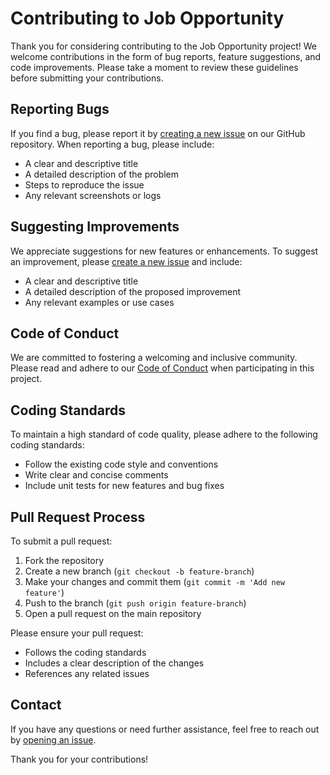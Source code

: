 # Contributing to Job Opportunity

Thank you for considering contributing to the Job Opportunity project! We welcome contributions in the form of bug reports, feature suggestions, and code improvements. Please take a moment to review these guidelines before submitting your contributions.

## Reporting Bugs

If you find a bug, please report it by [creating a new issue](https://github.com/aka8338/job-opportunity/issues/new) on our GitHub repository. When reporting a bug, please include:
- A clear and descriptive title
- A detailed description of the problem
- Steps to reproduce the issue
- Any relevant screenshots or logs

## Suggesting Improvements

We appreciate suggestions for new features or enhancements. To suggest an improvement, please [create a new issue](https://github.com/aka8338/job-opportunity/issues/new) and include:
- A clear and descriptive title
- A detailed description of the proposed improvement
- Any relevant examples or use cases

## Code of Conduct

We are committed to fostering a welcoming and inclusive community. Please read and adhere to our [Code of Conduct](CODE_OF_CONDUCT.md) when participating in this project.

## Coding Standards

To maintain a high standard of code quality, please adhere to the following coding standards:
- Follow the existing code style and conventions
- Write clear and concise comments
- Include unit tests for new features and bug fixes

## Pull Request Process

To submit a pull request:
1. Fork the repository
2. Create a new branch (`git checkout -b feature-branch`)
3. Make your changes and commit them (`git commit -m 'Add new feature'`)
4. Push to the branch (`git push origin feature-branch`)
5. Open a pull request on the main repository

Please ensure your pull request:
- Follows the coding standards
- Includes a clear description of the changes
- References any related issues

## Contact

If you have any questions or need further assistance, feel free to reach out by [opening an issue](https://github.com/aka8338/job-opportunity/issues/new).

Thank you for your contributions!

